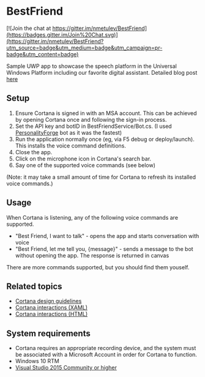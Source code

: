 # BestFriend

[![Join the chat at https://gitter.im/nmetulev/BestFriend](https://badges.gitter.im/Join%20Chat.svg)](https://gitter.im/nmetulev/BestFriend?utm_source=badge&utm_medium=badge&utm_campaign=pr-badge&utm_content=badge)

Sample UWP app to showcase the speech platform in the Universal Windows Platform including our favorite digital assistant. Detailed blog post [here](http://metulev.com/meet-the-speech-platform-in-windows-10/)

## Setup

1. Ensure Cortana is signed in with an MSA account. This can be achieved by opening Cortana once and following the sign-in process. 
2. Set the API key and botID in BestFriendService/Bot.cs. (I used [PersonalityForge](http://www.personalityforge.com/) bot as it was the fastest)
3. Run the application normally once (eg, via F5 debug or deploy/launch). This installs the voice command definitions.
4. Close the app.
5. Click on the microphone icon in Cortana's search bar. 
6. Say one of the supported voice commands (see below)

(Note: it may take a small amount of time for Cortana to refresh its installed voice commands.)

## Usage

When Cortana is listening, any of the following voice commands are supported.

- "Best Friend, I want to talk" - opens the app and starts conversation with voice
- "Best Friend, let me tell you, {message}" - sends a message to the bot without opening the app. The response is returned in canvas

There are more commands supported, but you should find them youself.

## Related topics

-  [Cortana design guidelines](https://msdn.microsoft.com/en-us/library/windows/apps/xaml/dn974233.aspx)
-  [Cortana interactions (XAML)](https://msdn.microsoft.com/en-us/library/windows/apps/xaml/dn974230.aspx)
-  [Cortana interactions (HTML)](https://msdn.microsoft.com/en-us/library/windows/apps/dn974231.aspx)

## System requirements

* Cortana requires an appropriate recording device, and the system must be associated with a Microsoft Account in order for Cortana to function.
* Windows 10 RTM
* [Visual Studio 2015 Community or higher](https://www.visualstudio.com/en-us/products/visual-studio-community-vs.aspx)
